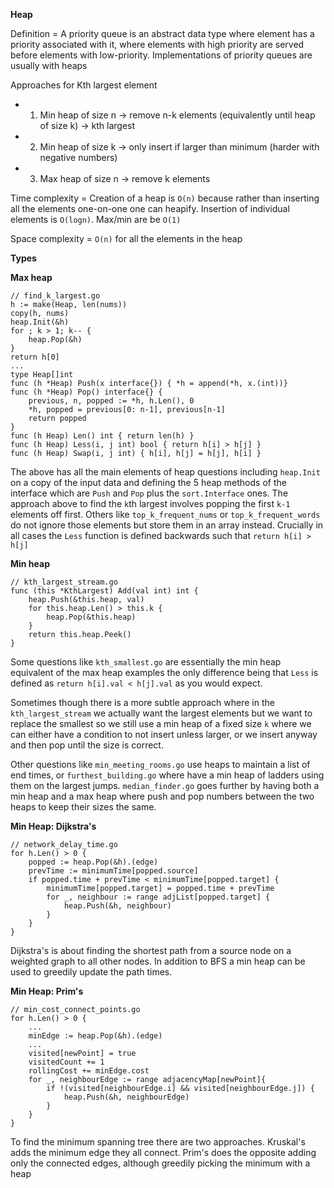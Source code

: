 **Heap**

Definition = A priority queue is an abstract data type where element has a priority associated with it, where elements with high priority are served before elements with low-priority. Implementations of priority queues are usually with heaps

Approaches for Kth largest element
* 1. Min heap of size n -> remove n-k elements (equivalently until heap of size k) -> kth largest
* 2. Min heap of size k -> only insert if larger than minimum (harder with negative numbers)
* 3. Max heap of size n -> remove k elements

Time complexity = Creation of a heap is `O(n)` because rather than inserting all the elements one-on-one one can heapify. Insertion of individual elements is `O(logn)`. Max/min are be `O(1)`

Space complexity = `O(n)` for all the elements in the heap

**Types**

**Max heap**
```
// find_k_largest.go
h := make(Heap, len(nums))
copy(h, nums)
heap.Init(&h)
for ; k > 1; k-- {
    heap.Pop(&h)
}
return h[0]
...
type Heap[]int
func (h *Heap) Push(x interface{}) { *h = append(*h, x.(int))}
func (h *Heap) Pop() interface{} {
    previous, n, popped := *h, h.Len(), 0
    *h, popped = previous[0: n-1], previous[n-1]
    return popped
}
func (h Heap) Len() int { return len(h) } 
func (h Heap) Less(i, j int) bool { return h[i] > h[j] }
func (h Heap) Swap(i, j int) { h[i], h[j] = h[j], h[i] }
```
The above has all the main elements of heap questions including `heap.Init` on a copy of the input data and defining the 5 heap methods of the interface which are `Push` and `Pop` plus the `sort.Interface` ones. The approach above to find the `k`th largest involves popping the first `k-1` elements off first. Others like `top_k_frequent_nums` or `top_k_frequent_words` do not ignore those elements but store them in an array instead. Crucially in all cases the `Less` function is defined backwards such that `return h[i] > h[j]`

**Min heap**
```
// kth_largest_stream.go
func (this *KthLargest) Add(val int) int {
    heap.Push(&this.heap, val)
    for this.heap.Len() > this.k {
        heap.Pop(&this.heap)
    }
    return this.heap.Peek()
}
```
Some questions like `kth_smallest.go` are essentially the min heap equivalent of the max heap examples the only difference being that `Less` is defined as `return h[i].val < h[j].val` as you would expect. 

Sometimes though there is a more subtle approach where in the `kth_largest_stream` we actually want the largest elements but we want to replace the smallest so we still use a min heap of a fixed size `k` where we can either have a condition to not insert unless larger, or we insert anyway and then pop until the size is correct.

Other questions like `min_meeting_rooms.go` use heaps to maintain a list of end times, or `furthest_building.go` where have a min heap of ladders using them on the largest jumps. `median_finder.go` goes further by having both a min heap and a max heap where push and pop numbers between the two heaps to keep their sizes the same.

**Min Heap: Dijkstra's**
```
// network_delay_time.go
for h.Len() > 0 {
    popped := heap.Pop(&h).(edge)
    prevTime := minimumTime[popped.source]
    if popped.time + prevTime < minimumTime[popped.target] {
        minimumTime[popped.target] = popped.time + prevTime
        for _, neighbour := range adjList[popped.target] {
            heap.Push(&h, neighbour)
        }
    }
}
```
Dijkstra's is about finding the shortest path from a source node on a weighted graph to all other nodes. In addition to BFS a min heap can be used to greedily update the path times. 

**Min Heap: Prim's**
```
// min_cost_connect_points.go
for h.Len() > 0 {
    ...
    minEdge := heap.Pop(&h).(edge)
    ...
    visited[newPoint] = true
    visitedCount += 1
    rollingCost += minEdge.cost
    for _, neighbourEdge := range adjacencyMap[newPoint]{
        if !(visited[neighbourEdge.i] && visited[neighbourEdge.j]) {
            heap.Push(&h, neighbourEdge)
        }
    }
}
```
To find the minimum spanning tree there are two approaches. Kruskal's adds the minimum edge they all connect. Prim's does the opposite adding only the connected edges, although greedily picking the minimum with a heap